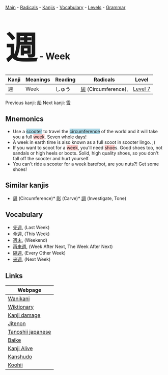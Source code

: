 <style> bigfont {font-size: 100px}</style>
[Main](../README.md) -
[Radicals](../radicals.md) -
[Kanjis](../kanjis.md) -
[Vocabulary](../vocabulary.md) -
[Levels](../levels.md) -
[Grammar](../grammar.md)
# <bigfont> 週</bigfont> - Week 

| Kanji | Meanings | Reading | Radicals | Level |
| --- | --- | --- | --- | --- |
| 週 | Week | しゅう | [周](../radicals/周.md) (Circumference),  | [Level 7](../levels/wk_level7.md) |

Previous kanji: [船](船.md) Next kanji: [雪](雪.md) 

## Mnemonics
 * Use a <span style="background-color:#ADD8E6"> scooter</span> to travel the <span style="background-color:#ADD8E6"> circumference</span> of the world and it will take you a full <span style="background-color:#ffcccb"> week</span>. Seven whole days!
* A week in earth time is also known as a full scoot in scooter lingo. ;)
* If you want to scoot for a <span style="background-color:#ffcccb"> week</span>, you'll need <span style="background-color:#ffcccb"> shoe</span>s. Good shoes too, not sandals or high heels or boots. Solid, high quality shoes, so you don't fall off the scooter and hurt yourself.
* You can't ride a scooter for a week barefoot, are you nuts?! Get some shoes!


## Similar kanjis
 * [周](周.md) (Circumference)* [彫](彫.md) (Carve)* [調](調.md) (Investigate, Tone)


## Vocabulary
 * [先週](../vocabulary/週.md), (Last Week)
* [今週](../vocabulary/週.md), (This Week)
* [週末](../vocabulary/週.md), (Weekend)
* [再来週](../vocabulary/週.md), (Week After Next, The Week After Next)
* [隔週](../vocabulary/週.md), (Every Other Week)
* [来週](../vocabulary/週.md), (Next Week)



## Links 

| Webpage |
| --- |
| [Wanikani          ](https://www.wanikani.com/kanji/週) |
| [Wiktionary        ](https://en.wiktionary.org/wiki/週) |
| [Kanji damage      ](http://www.kanjidamage.com/kanji/search?utf8=✓&q=週) |
| [Jitenon           ](https://jitenon.com/kanji/週) |
| [Tanoshii japanese ](https://www.tanoshiijapanese.com/dictionary/kanji.cfm?k=週) |
| [Baike             ](https://baike.baidu.com/item/週) |
| [Kanji Alive       ](https://app.kanjialive.com/週) |
| [Kanshudo          ](https://www.kanshudo.com/searchmn?q=週) |
| [Koohii            ](https://kanji.koohii.com/study/kanji/週) |

